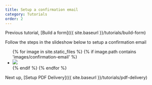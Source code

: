 ```yaml
---
title: Setup a confirmation email
category: Tutorials
order: 2
---
```


Previous tutorial, [Build a form]({{ site.baseurl }}/tutorials/build-form)

Follow the steps in the slideshow below to setup a confirmation email

<div class="flexslider">
	<ul class="slides">	  				
		{% for image in site.static_files %}	
			{% if image.path contains 'images/confirmation-email' %}
			<li>
				<img src="{{ site.baseurl }}{{ image.path }}" />	
			</li>
			{% endif %}
		{% endfor %}		
	</ul>
</div>

Next up, [Setup PDF Delivery]({{ site.baseurl }}/tutorials/pdf-delivery)

